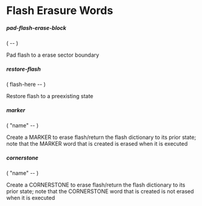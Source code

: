 # Flash Erasure Words

##### pad-flash-erase-block
( -- )

Pad flash to a erase sector boundary

##### restore-flash
( flash-here -- )

Restore flash to a preexisting state

##### marker
( "name" -- )

Create a MARKER to erase flash/return the flash dictionary to its prior state;
note that the MARKER word that is created is erased when it is executed

##### cornerstone
( "name" -- )

Create a CORNERSTONE to erase flash/return the flash dictionary to its prior
state; note that the CORNERSTONE word that is created is not erased when it is
executed
